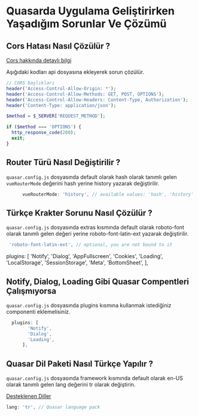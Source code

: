 # Quasarda Uygulama Geliştirirken Yaşadığım Sorunlar Ve Çözümü

## Cors Hatası Nasıl Çözülür ?

[Cors hakkında detaylı bilgi](https://github.com/kaankaltakkiran/Linux_notlarim/blob/main/php_notlarim/notlarim/cors_nedir.md)

Aşığıdaki kodları api dosyasına ekleyerek sorun çözülür.

```php
// CORS başlıkları
header('Access-Control-Allow-Origin: *');
header('Access-Control-Allow-Methods: GET, POST, OPTIONS');
header('Access-Control-Allow-Headers: Content-Type, Authorization');
header('Content-Type: application/json');

$method = $_SERVER['REQUEST_METHOD'];

if ($method === 'OPTIONS') {
  http_response_code(200);
  exit;
}

```

## Router Türü Nasıl Değiştirilir ?

`quasar.config.js` dosyasında default olarak hash olarak tanımlı gelen `vueRouterMode` değerini hash yerine history yazarak değiştirilir.

```js
      vueRouterMode: 'history', // available values: 'hash', 'history'

```

## Türkçe Krakter Sorunu Nasıl Çözülür ?

`quasar.config.js` dosyasında extras kısmında default olarak roboto-font olarak tanımlı gelen değeri yerine roboto-font-latin-ext yazarak değiştirilir.

```js
 'roboto-font-latin-ext', // optional, you are not bound to it
```

plugins: [
'Notify',
'Dialog',
'AppFullscreen',
'Cookies',
'Loading',
'LocalStorage',
'SessionStorage',
'Meta',
'BottomSheet',
],

## Notify, Dialog, Loading Gibi Quasar Compentleri Çalışmıyorsa

`quasar.config.js` dosyasında plugins kısmına kullanmak istediğiniz componenti eklemelisiniz.

```js
  plugins: [
        'Notify',
        'Dialog',
        'Loading',
      ],
```

## Quasar Dil Paketi Nasıl Türkçe Yapılır ?

`quasar.config.js` dosyasında framework kısmında default olarak en-US olarak tanımlı gelen lang değerini tr olarak değiştirin.

[Desteklenen Diller](https://github.com/quasarframework/quasar/tree/dev/ui/lang)

```js
lang: 'tr', // Quasar language pack
```
